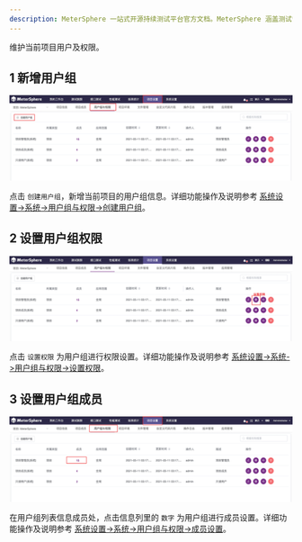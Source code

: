 ```yaml
---
description: MeterSphere 一站式开源持续测试平台官方文档。MeterSphere 涵盖测试管理、接口测试、UI 测试和性能测试等功能，全面兼容 JMeter、Selenium 等主流开源标准，有效助力开发和测试团队充分利用云弹性进行高度可 扩展的自动化测试，加速高质量的软件交付。
---
```


维护当前项目用户及权限。
## 1 新增用户组
![!项目设置](../../img/project_management/创建用户组.png)

点击 `创建用户组`，新增当前项目的用户组信息。详细功能操作及说明参考 [系统设置->系统->用户组与权限->创建用户组](../../system_management/system/#_8)。

## 2 设置用户组权限
![!项目设置](../../img/project_management/设置用户组权限.png)

点击 `设置权限` 为用户组进行权限设置。详细功能操作及说明参考 [系统设置->系统->用户组与权限->设置权限](../../system_management/system/#_8)。

## 3 设置用户组成员
![!项目设置](../../img/project_management/设置用户组成员.png)

在用户组列表信息成员处，点击信息列里的 `数字` 为用户组进行成员设置。详细功能操作及说明参考 [系统设置->系统->用户组与权限->成员设置](../../system_management/system/#_8)。